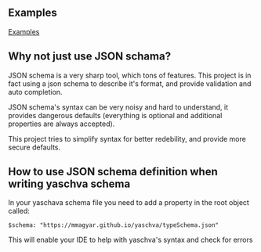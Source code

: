 
## Examples

[Examples](examples)

## Why not just use JSON schama?

JSON schema is a very sharp tool, which tons of features. 
This project is in fact using a json schema to describe it's format, and provide validation and auto completion.

JSON schema's syntax can be very noisy and hard to understand, it provides dangerous defaults (everything is optional and additional properties are always accepted).

This project tries to simplify syntax for better redebility, and provide more secure defaults.

## How to use JSON schema definition when writing yaschva schema

In your yaschava schema file you need to add a property in the root object called:

`$schema: "https://mmagyar.github.io/yaschva/typeSchema.json"`

This will enable your IDE to help with yaschva's syntax and check for errors

